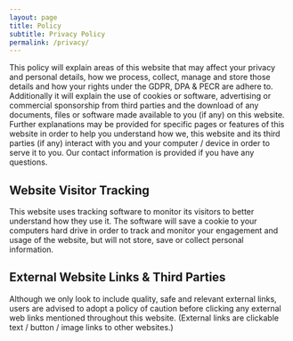 ```yaml
---
layout: page
title: Policy
subtitle: Privacy Policy
permalink: /privacy/
---
```


This policy will explain areas of this website that may affect your privacy and personal details, how we process, collect, manage and store those details and how your rights under the GDPR, DPA & PECR are adhere to. Additionally it will explain the use of cookies or software, advertising or commercial sponsorship from third parties and the download of any documents, files or software made available to you (if any) on this website. Further explanations may be provided for specific pages or features of this website in order to help you understand how we, this website and its third parties (if any) interact with you and your computer / device in order to serve it to you. Our contact information is provided if you have any questions.

## Website Visitor Tracking

This website uses tracking software to monitor its visitors to better understand how they use it. The software will save a cookie to your computers hard drive in order to track and monitor your engagement and usage of the website, but will not store, save or collect personal information.

## External Website Links & Third Parties

Although we only look to include quality, safe and relevant external links, users are advised to adopt a policy of caution before clicking any external web links mentioned throughout this website. (External links are clickable text / button / image links to other websites.)
